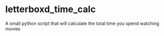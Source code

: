 # letterboxd_time_calc
A small python script that will calculate the total time you spend watching movies
